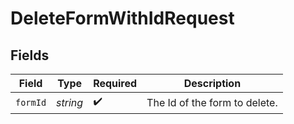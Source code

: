 # DeleteFormWithIdRequest


## Fields

| Field                         | Type                          | Required                      | Description                   |
| ----------------------------- | ----------------------------- | ----------------------------- | ----------------------------- |
| `formId`                      | *string*                      | :heavy_check_mark:            | The Id of the form to delete. |